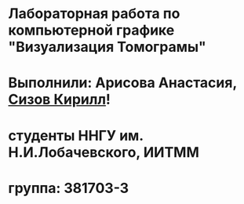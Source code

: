 # Лабораторная работа по компьютерной графике "Визуализация Томограмы"
# Выполнили: Арисова Анастасия, [Сизов Кирилл](mailto:sizow.k.d@gmail.com)!
# студенты ННГУ им. Н.И.Лобачевского, ИИТММ
# группа: 381703-3
